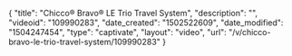 {
    "title": "Chicco&reg; Bravo&reg; LE Trio Travel System",
    "description": "",
    "videoid": "109990283",
    "date_created": "1502522609",
    "date_modified": "1504247454",
    "type": "captivate",
    "layout": "video",
    "url": "\/v\/chicco-bravo-le-trio-travel-system\/109990283"
}